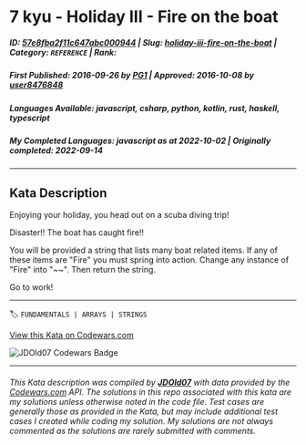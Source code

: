 # 7 kyu - Holiday III - Fire on the boat

##### **ID**: [57e8fba2f11c647abc000944](https://www.codewars.com/kata/57e8fba2f11c647abc000944) | **Slug**: [holiday-iii-fire-on-the-boat](https://www.codewars.com/kata/57e8fba2f11c647abc000944) | **Category**: `REFERENCE` | **Rank**: <span style="color:white">7 kyu</span>

##### **First Published**: 2016-09-26 ***by*** [PG1](https://www.codewars.com/users/PG1) | **Approved**: 2016-10-08 ***by*** [user8476848](https://www.codewars.com/users/user8476848)

##### **Languages Available**: javascript, csharp, python, kotlin, rust, haskell, typescript

##### **My Completed Languages**: javascript ***as at*** 2022-10-02 | **Originally completed**: 2022-09-14

---

## Kata Description


Enjoying your holiday, you head out on a scuba diving trip!



Disaster!! The boat has caught fire!!



You will be provided a string that lists many boat related items. If any of these items are "Fire" you must spring into action. Change any instance of "Fire" into "~~". Then return the string.



Go to work!

---


🏷 `FUNDAMENTALS | ARRAYS | STRINGS`


[View this Kata on Codewars.com](https://www.codewars.com/kata/57e8fba2f11c647abc000944)

![](https://www.codewars.com/users/jdold07/badges/large "JDOld07 Codewars Badge")

---

###### *This Kata description was compiled by [**JDOld07**](https://tpstech.dev) with data provided by the [Codewars.com](https://www.codewars.com) API.  The solutions in this repo associated with this kata are my solutions unless otherwise noted in the code file.  Test cases are generally those as provided in the Kata, but may include additional test cases I created while coding my solution.  My solutions are not always commented as the solutions are rarely submitted with comments.*
